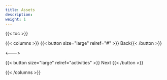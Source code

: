 ```yaml
---
title: Assets
description:
weight: 1
---
```


{{< toc >}}

{{< columns >}}
{{< button size="large" relref="#" >}}<i class="arrow left"></i> Back{{< /button >}}

<--->

{{< button size="large" relref="activities" >}} Next <i class="arrow right"></i>{{< /button >}}

{{< /columns >}}
